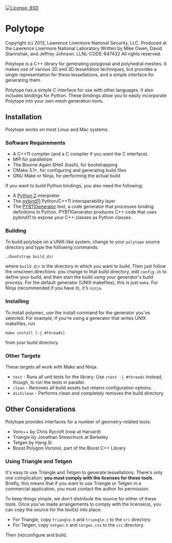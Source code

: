 [![License: BSD](https://img.shields.io/badge/License-BSD%202.0-brightgreen.svg)](https://opensource.org/licenses/MPL-2.0)

# Polytope

Copyright (c) 2013, Lawrence Livermore National Security, LLC.
Produced at the Lawrence Livermore National Laboratory
Written by Mike Owen, David Starinshak, and Jeffrey Johnson.
LLNL-CODE-647432
All rights reserved.

Polytope is a C++ library for generating polygonal and polyhedral meshes.
It makes use of various 2D and 3D tessellation techniques, but provides a
single representation for these tessellations, and a simple interface for
generating them.

Polytope has a simple C interface for use with other languages. It also
includes bindings for Python. These bindings allow you to easily incorporate
Polytope into your own mesh generation tools.

## Installation

Polytope works on most Linux and Mac systems.

### Software Requirements

+ A C++11 compiler (and a C compiler if you want the C interface).
+ MPI for parallelism
+ The Bourne Again SHell (bash), for bootstrapping
+ CMake 3.1+, for configuring and generating build files
+ GNU Make or Ninja, for performing the actual build

If you want to build Python bindings, you also need the following:
+ A [Python 2](https://www.python.org/downloads) interpreter
+ The [pybind11](https://github.com/pybind/pybind11) Python/C++11
  interoperability layer
+ The [PYB11Generator](https://github.com/jmikeowen/PYB11Generator) tool,
  a code generator that processes binding definitions in Python. PYB11Generator
  produces C++ code that uses pybind11 to expose your C++ classes as Python 
  classes.

### Building

To build polytope on a UNIX-like system, change to your `polytope` source
directory and type the following commands:

```
./bootstrap build_dir
```

where `build_dir` is the directory in which you want to build. Then just
follow the onscreen directions: you change to that build directory, edit
`config.sh` to define your build, and then start the build using your
generator's build process. For the default generator (UNIX makefiles), this
is just `make`. For Ninja (recommended if you have it), it's `ninja`.

### Installing

To install polymec, use the install command for the generator you've selected.
For example, if you're using a generator that writes UNIX makefiles, run

```
make install [-j #threads]
```

from your build directory.

### Other Targets

These targets all work with Make and Ninja.

+ `test` - Runs all unit tests for the library. Use `ctest -j #threads` instead, though, to run the tests in parallel.
+ `clean` - Removes all build assets but retains configuration options.
+ `distclean` - Performs clean and completely removes the build directory.

## Other Considerations

Polytope provides interfaces for a number of geometry-related tools:

+ Voro++ by Chris Rycroft (now at Harvard)
+ Triangle by Jonathan Shewchuck at Berkeley
+ Tetgen by Hang Si
+ Boost.Polygon.Voronoi, part of the Boost C++ Library

### Using Triangle and Tetgen

It's easy to use Triangle and Tetgen to generate tessellations. There's only
one complication: **you must comply with the licenses for these tools**.
Briefly, this means that if you want to use Triangle or Tetgen in a commercial
application, you must contact the author for permission.

To keep things simple, we don't distribute the source for either of these
tools. Once you've made arrangements to comply with the license(s), you can
copy the source for the tool(s) into place:

+ For Triangle, copy `triangle.h` and `triangle.c` to the `src` directory.
+ For Tetgen, copy `tetgen.h` and `tetgen.cxx` to the `src` directory.

Then (re)configure and build.

